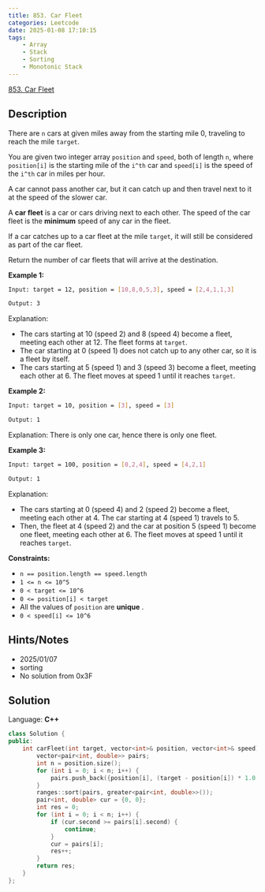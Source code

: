 ```yaml
---
title: 853. Car Fleet
categories: Leetcode
date: 2025-01-08 17:10:15
tags:
    - Array
    - Stack
    - Sorting
    - Monotonic Stack
---
```


[853. Car Fleet](https://leetcode.com/problems/car-fleet/description/?envType=problem-list-v2&envId=plakya4j)

## Description

There are `n` cars at given miles away from the starting mile 0, traveling to reach the mile `target`.

You are given two integer array `position` and `speed`, both of length `n`, where `position[i]` is the starting mile of the `i^th` car and `speed[i]` is the speed of the `i^th` car in miles per hour.

A car cannot pass another car, but it can catch up and then travel next to it at the speed of the slower car.

A **car fleet**  is a car or cars driving next to each other. The speed of the car fleet is the **minimum**  speed of any car in the fleet.

If a car catches up to a car fleet at the mile `target`, it will still be considered as part of the car fleet.

Return the number of car fleets that will arrive at the destination.

**Example 1:**

```bash
Input: target = 12, position = [10,8,0,5,3], speed = [2,4,1,1,3]

Output: 3
```

Explanation:

- The cars starting at 10 (speed 2) and 8 (speed 4) become a fleet, meeting each other at 12. The fleet forms at `target`.
- The car starting at 0 (speed 1) does not catch up to any other car, so it is a fleet by itself.
- The cars starting at 5 (speed 1) and 3 (speed 3) become a fleet, meeting each other at 6. The fleet moves at speed 1 until it reaches `target`.

**Example 2:**

```bash
Input: target = 10, position = [3], speed = [3]

Output: 1
```

Explanation:
There is only one car, hence there is only one fleet.

**Example 3:**

```bash
Input: target = 100, position = [0,2,4], speed = [4,2,1]

Output: 1
```

Explanation:

- The cars starting at 0 (speed 4) and 2 (speed 2) become a fleet, meeting each other at 4. The car starting at 4 (speed 1) travels to 5.
- Then, the fleet at 4 (speed 2) and the car at position 5 (speed 1) become one fleet, meeting each other at 6. The fleet moves at speed 1 until it reaches `target`.

**Constraints:**

- `n == position.length == speed.length`
- `1 <= n <= 10^5`
- `0 < target <= 10^6`
- `0 <= position[i] < target`
- All the values of `position` are **unique** .
- `0 < speed[i] <= 10^6`

## Hints/Notes

- 2025/01/07
- sorting
- No solution from 0x3F

## Solution

Language: **C++**

```C++
class Solution {
public:
    int carFleet(int target, vector<int>& position, vector<int>& speed) {
        vector<pair<int, double>> pairs;
        int n = position.size();
        for (int i = 0; i < n; i++) {
            pairs.push_back({position[i], (target - position[i]) * 1.0 / speed[i]});
        }
        ranges::sort(pairs, greater<pair<int, double>>());
        pair<int, double> cur = {0, 0};
        int res = 0;
        for (int i = 0; i < n; i++) {
            if (cur.second >= pairs[i].second) {
                continue;
            }
            cur = pairs[i];
            res++;
        }
        return res;
    }
};
```
